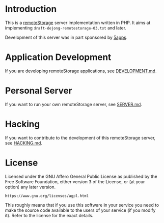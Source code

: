 # Introduction
This is a [remoteStorage](https://remotestorage.io/) server implementation 
written in PHP. It aims at implementing `draft-dejong-remotestorage-03.txt` 
and later.

Development of this server was in part sponsored by 
[5apps](https://5apps.com/).

# Application Development
If you are developing remoteStorage applications, see 
[DEVELOPMENT.md](DEVELOPMENT.md).

# Personal Server
If you want to run your own remoteStorage server, see 
[SERVER.md](SERVER.md).

# Hacking
If you want to contribute to the development of this remoteStorage server, see 
[HACKING.md](HACKING.md).

# License
Licensed under the GNU Affero General Public License as published by the Free
Software Foundation, either version 3 of the License, or (at your option) any
later version.

    https://www.gnu.org/licenses/agpl.html

This roughly means that if you use this software in your service you need to
make the source code available to the users of your service (if you modify
it). Refer to the license for the exact details.
